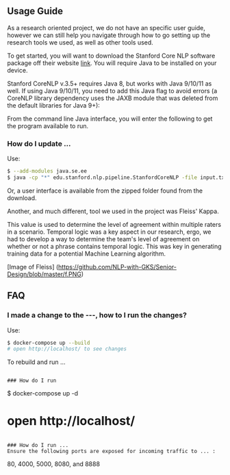 ## Usage Guide

As a research oriented project, we do not have an specific user guide, however we can still help you navigate through how to go setting up the research tools we used, as well as other tools used.

To get started, you will want to download the Stanford Core NLP software package off their website [link](https://stanfordnlp.github.io/CoreNLP/download.html). You will require Java to be installed on your device.

Stanford CoreNLP v.3.5+ requires Java 8, but works with Java 9/10/11 as well. If using Java 9/10/11, you need to add this Java flag to avoid errors (a CoreNLP library dependency uses the JAXB module that was deleted from the default libraries for Java 9+):

From the command line Java interface, you will enter the following to get the program available to run.

### How do I update ...

Use:

```sh
$ --add-modules java.se.ee
$ java -cp "*" edu.stanford.nlp.pipeline.StanfordCoreNLP -file input.txt
```

Or, a user interface is available from the zipped folder found from the download.


Another, and much different, tool we used in the project was Fleiss' Kappa.

This value is used to determine the level of agreement within multiple raters in a scenario. Temporal logic was a key aspect in our research, ergo, we had to develop a way to determine the team's level of agreement on whether or not a phrase contains temporal logic. This was key in generating training data for a potential Machine Learning algorithm.

[Image of Fleiss] (https://github.com/NLP-with-GKS/Senior-Design/blob/master/f.PNG)

## FAQ

### I made a change to the ---, how to I run the changes?

Use:

```sh
$ docker-compose up --build
# open http://localhost/ to see changes
```

To rebuild and run ...


```

### How do I run

```
$ docker-compose up -d
# open http://localhost/
```

### How do I run ...
Ensure the following ports are exposed for incoming traffic to ... :

```
80, 4000, 5000, 8080, and 8888
```
